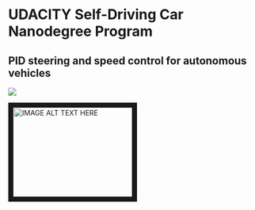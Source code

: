 # UDACITY Self-Driving Car Nanodegree Program
## PID steering and speed control for autonomous vehicles

[![](http://img.youtube.com/vi/Q0NIwiLKgRA/0.jpg)](http://www.youtube.com/watch?v=Q0NIwiLKgRA)

<a href="https://www.youtube.com/watch?v=Q0NIwiLKgRA&feature=youtu.be" target="_blank">
 <img src="http://img.youtube.com/vi/Q0NIwiLKgRA/0.jpg" alt="IMAGE ALT TEXT HERE" width="240" height="180" border="10" />
</a>
